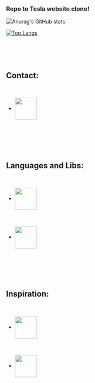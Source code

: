 ### Repo to Tesla website clone!

![Anurag's GitHub stats](https://github-readme-stats.vercel.app/api?username=Joas-Assuncao&show_icons=true&theme=dark)

[![Top Langs](https://github-readme-stats.vercel.app/api/top-langs/?username=Joas-Assuncao&layout=compact)](https://github.com/Joas-Assuncao/github-readme-stats)


</br>
</br>
</br>

## Contact:

</br>

<a href="https://linkedin.com/in/Joas-Assuncao">

- <img src="https://cdn.jsdelivr.net/gh/devicons/devicon/icons/linkedin/linkedin-original.svg" align="center" heigth="50" width="60">

</a>

</br>
</br>
</br>
</br>

## Languages and Libs:

</br>

<a href="https://www.typescriptlang.org/">

- <img src="https://cdn.jsdelivr.net/gh/devicons/devicon/icons/typescript/typescript-original.svg" align="center" heigth="50" width="60">

</a>

</br>

<a href="https://pt-br.reactjs.org/">

- <img src="https://cdn.jsdelivr.net/gh/devicons/devicon/icons/react/react-original.svg" align="center" heigth="50" width="60">

</a>

</br>
</br>
</br>
</br>

## Inspiration:
</br>

<a href="https://tesla.com/">

- <img src="https://img.icons8.com/color/48/000000/tesla-logo.png" align="center" heigth="50" width="60">

</a>

</br>

<a href="https://www.youtube.com/watch?v=Mf4Se4ZGcG8">

- <img src="https://img.icons8.com/color/48/000000/youtube-play.png" align="center" heigth="50" width="60">

</a>



<!-- <h1 align="center">
    <img alt="website" src="./src/images/homepage.jpeg" />
    <br>
    Tesla website clone!
    <br>
</h1>

<p align="center">
  <img alt="GitHub top language" src="https://img.shields.io/github/languages/top/JoasJunior/clone-tesla.svg">

  <a href="https://www.codacy.com/app/clone-tesla/clone-tesla?utm_source=github.com&amp;utm_medium=referral&amp;utm_content=JoasJunior/clone-tesla&amp;utm_campaign=Badge_Grade">
    <img alt="Codacy grade" src="https://img.shields.io/codacy/grade/4997e01df18f4441aae384fc60aa4daa.svg">
  </a>

  <img alt="Repository size" src="https://img.shields.io/github/repo-size/JoasJunior/clone-tesla.svg">
  <a href="https://github.com/JoasJunior/clone-tesla/commits/master">
    <img alt="GitHub last commit" src="https://img.shields.io/github/last-commit/JoasJunior/clone-tesla.svg">
  </a>

  <a href="https://github.com/JoasJunior/clone-tesla/issues">
    <img alt="Repository issues" src="https://img.shields.io/github/issues/JoasJunior/clone-tesla.svg">
  </a>

  <img alt="GitHub" src="https://img.shields.io/github/license/JoasJunior/clone-tesla.svg">
</p>

![App Screenshot](./src/images/footerpage.jpeg)
<p align="center">
  <a href="" target="_blank">
    <img alt="Demo on Netlify" src="https://res.cloudinary.com/lukemorales/image/upload/v1599785319/readme_logos/demo_on_netlify_umjmch.png">
  </a>
</p>

## :rocket: Technologies

This project was developed with the following technologies:

- [React](https://pt-br.reactjs.org/)
- [Typescript](https://www.typescriptlang.org/)
- [Framer Motion](https://www.framer.com/motion/)
- [Tesla](https://www.tesla.com)
- [UI Clone](https://www.youtube.com/watch?v=Mf4Se4ZGcG8) -->